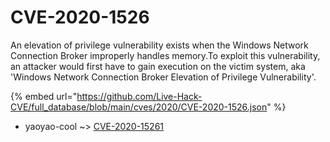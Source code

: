 # CVE-2020-1526

An elevation of privilege vulnerability exists when the Windows Network Connection Broker improperly handles memory.To exploit this vulnerability, an attacker would first have to gain execution on the victim system, aka 'Windows Network Connection Broker Elevation of Privilege Vulnerability'.

{% embed url="https://github.com/Live-Hack-CVE/full_database/blob/main/cves/2020/CVE-2020-1526.json" %}


* yaoyao-cool ~> [CVE-2020-15261](https://zeste.alice-snow.ru/2020/database/cve-2020-1526/cve-2020-15261-yaoyao-cool)